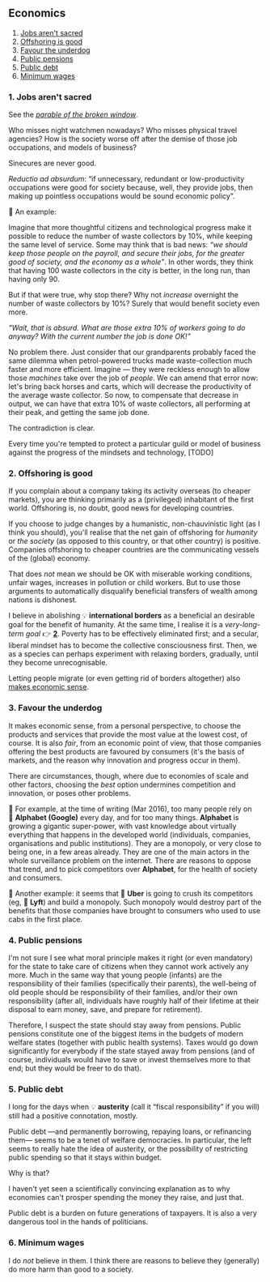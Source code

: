 ## Economics

1. [Jobs aren't sacred](#1-jobs-arent-sacred)
1. [Offshoring is good](#2-offshoring-is-good)
1. [Favour the underdog](#3-favour-the-underdog)
1. [Public pensions](#4-public-pensions)
1. [Public debt](#5-public-debt)
1. [Minimum wages](#6-minimum-wages)

### 1. Jobs aren't sacred

See the [*parable of the broken window*](https://en.wikipedia.org/wiki/Parable_of_the_broken_window).

Who misses night watchmen nowadays?
Who misses physical travel agencies?
How is the society worse off after the demise of those job occupations, and models of business?

Sinecures are never good.

*Reductio ad absurdum*: &ldquo;if unnecessary, redundant or low-productivity occupations were good for society because, well, they provide jobs, then making up
pointless occupations would be sound economic policy&rdquo;.

<span class="icon eg">💭</span>&nbsp;An example:

Imagine that more thoughtful citizens and technological progress make it possible to reduce the number of waste collectors by 10%, while keeping the
same level of service.
Some may think that is bad news: *&ldquo;we should keep those people on the payroll, and secure their jobs, for the greater good of society, and the economy as
a whole&rdquo;*.
In other words, they think that having 100 waste collectors in the city is better, in the long run, than having only 90.

But if that were true, why stop there?
Why not *increase* overnight the number of waste collectors by 10%?
Surely that would benefit society even more.

*&ldquo;Wait, that is absurd.
What are those extra 10% of workers going to do anyway?
With the current number the job is done OK!&rdquo;*

No problem there.
Just consider that our grandparents probably faced the same dilemma when petrol-powered trucks made waste-collection much faster and more efficient.
Imagine&nbsp;&mdash;&nbsp;they were reckless enough to allow those *machines* take over the job of *people*.
We can amend that error now: let's bring back horses and carts, which will decrease the productivity of the average waste collector.
So now, to compensate that decrease in output, we can have that extra 10% of waste collectors, all performing at their peak, and getting the same job done.

The contradiction is clear.

Every time you're tempted to protect a particular guild or model of business against the progress of the mindsets and technology, [TODO]

### 2. Offshoring is good

If you complain about a company taking its activity overseas (to cheaper markets), you are thinking primarily as a (privileged) inhabitant of the first world.
Offshoring is, no doubt, good news for developing countries.

If you choose to judge changes by a humanistic, non-chauvinistic light (as I think you should), you'll realise that the net gain of offshoring for *humanity*
or *the society* (as opposed to this country, or that other country) is positive.
Companies offshoring to cheaper countries are the communicating vessels of the (global) economy.

That does *not* mean we should be OK with miserable working conditions, unfair wages, increases in pollution or child workers.
But to use those arguments to automatically disqualify beneficial transfers of wealth among nations is dishonest.

I believe in abolishing <span class="icon idea">💡</span>&nbsp;**international borders** as a beneficial an desirable goal for the benefit of humanity.
At the same time, I realise it is a *very-long-term goal* <span class="icon ref">👉</span>&nbsp;[**2**](footnotes#2).
Poverty has to be effectively eliminated first; and a secular, liberal mindset has to become the collective consciousness first.
Then, we as a species can perhaps experiment with relaxing borders, gradually, until they become unrecognisable.

Letting people migrate (or even getting rid of borders altogether) also
[makes economic sense](http://www.theatlantic.com/business/archive/2015/10/get-rid-borders-completely/409501/).

### 3. Favour the underdog

It makes economic sense, from a personal perspective, to choose the products and services that provide the most value at the lowest cost, of course.
It is also *fair*, from an economic point of view, that those companies offering the best products are favoured by consumers (it's the basis of markets, and the
reason why innovation and progress occur in them).

There are circumstances, though, where due to economies of scale and other factors, choosing the *best* option undermines competition and innovation, or poses
other problems.

<span class="icon eg">💭</span>&nbsp;For example, at the time of writing (Mar 2016), too many people rely on 👤&nbsp;**Alphabet (Google)** every day, and for too many
things.
**Alphabet** is growing a gigantic super-power, with vast knowledge about virtually everything that happens in the developed world (individuals, companies,
organisations and public institutions).
They are a monopoly, or very close to being one, in a few areas already.
They are one of the main actors in the whole surveillance problem on the internet.
There are reasons to oppose that trend, and to pick competitors over **Alphabet**, for the health of society and consumers.

<span class="icon eg">💭</span>&nbsp;Another example: it seems that 👤&nbsp;**Uber** is going to crush its competitors (eg, 👤&nbsp;**Lyft**) and build a
monopoly.
Such monopoly would destroy part of the benefits that those companies have brought to consumers who used to use cabs in the first place.

### 4. Public pensions

I'm not sure I see what moral principle makes it right (or even mandatory) for the state to take care of citizens when they cannot work actively any more.
Much in the same way that young people (infants) are the responsibility of their families (specifically their parents), the well-being of old people should be
responsibility of their families, and/or their own responsibility (after all, individuals have roughly half of their lifetime at their disposal to earn money,
save, and prepare for retirement).

Therefore, I suspect the state should stay away from pensions.
Public pensions constitute one of the biggest items in the budgets of modern welfare states (together with public health systems).
Taxes would go down significantly for everybody if the state stayed away from pensions (and of course, individuals would have to save or invest themselves more
to that end; but they would be freer to do that).

### 5. Public debt

I long for the days when <span class="icon idea">💡</span>&nbsp;**austerity** (call it &ldquo;fiscal responsibility&rdquo; if you will) still had a positive
connotation, mostly.

Public debt&nbsp;&mdash;and permanently borrowing, repaying loans, or refinancing them&mdash;&nbsp;seems to be a tenet of welfare democracies.
In particular, the left seems to really hate the idea of austerity, or the possibility of restricting public spending so that it stays within budget.

Why is that?

I haven't yet seen a scientifically convincing explanation as to why economies can't prosper spending the money they raise, and just that.

Public debt is a burden on future generations of taxpayers.
It is also a very dangerous tool in the hands of politicians.

### 6. Minimum wages

I do *not* believe in them.
I think there are reasons to believe they (generally) do more harm than good to a society.
